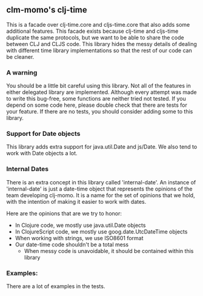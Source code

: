 ## clm-momo's clj-time

This is a facade over clj-time.core and cljs-time.core that also adds
some additional features.  This facade exists because clj-time and
cljs-time duplicate the same protocols, but we want to be able to
share the code between CLJ and CLJS code.  This library hides the
messy details of dealing with different time library implementations
so that the rest of our code can be cleaner.

### A warning

You should be a little bit careful using this library.  Not all of the
features in either delegated library are implemented.  Although every
attempt was made to write this bug-free, some functions are neither
tried not tested.  If you depend on some code here, please double
check that there are tests for your feature.  If there are no tests,
you should consider adding some to this library.

### Support for Date objects

This library adds extra support for java.util.Date and js/Date.  We
also tend to work with Date objects a lot.

### Internal Dates

There is an extra concept in this library called 'internal-date'.  An
instance of 'internal-date' is just a date-time object that represents
the opinions of the team developing clj-momo.  It is a name for the
set of opinions that we hold, with the intention of making it easier
to work with dates.

Here are the opinions that are we try to honor:

 * In Clojure code, we mostly use java.util.Date objects
 * In ClojureScript code, we mostly use goog.date.UtcDateTime objects
 * When working with strings, we use ISO8601 format
 * Our date-time code shouldn't be a total mess
   * When messy code is unavoidable, it should be contained within this library

### Examples:

There are a lot of examples in the tests.
